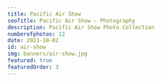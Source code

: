 ```yaml
---
title: Pacific Air Show
seoTitle: Pacific Air Show — Photography
description: Pacific Air Show Photo Collection
numberofphotos: 12
date: 2021-10-02
id: air-show
img: banners/air-show.jpg
featured: true
featuredOrder: 3
---
```

